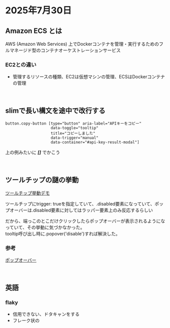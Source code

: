 # 2025年7月30日

## Amazon ECS とは
AWS (Amazon Web Services) 上でDockerコンテナを管理・実行するためのフルマネージド型のコンテナオーケストレーションサービス

### EC2との違い
- 管理するリソースの種類、EC2は仮想マシンの管理、ECSはDockerコンテナの管理

<br>

## slimで長い構文を途中で改行する
```slim
button.copy-button [type="button" aria-label="APIキーをコピー" 
                    data-toggle="tooltip" 
                    title="コピーしました" 
                    data-trigger="manual" 
                    data-container="#api-key-result-modal"]
```

上の例みたいに ***[]*** でかこう

<br>

## ツールチップの謎の挙動
[ツールチップ挙動デモ](../../image/2025/7/3.mp4)

ツールチップにtrigger: trueを指定していて、.disabled要素になっていて、ポップオーバーは.disabled要素に対してはラッパー要素上のみ反応するらしい

だから、端っこのとこだけクリックしたらポップオーバーが表示されるようになっていて、その挙動に気づかなかった。\
tooltip呼び出し時に.popover('disable')すれば解決した。

### 参考
[ポップオーバー](https://getbootstrap.jp/docs/5.3/components/popovers/#:~:text=.disabled%E8%A6%81%E7%B4%A0%E3%81%AE%E3%83%9D%E3%83%83%E3%83%97%E3%82%AA%E3%83%BC%E3%83%90%E3%83%BC%E3%81%AF%E3%80%81%E3%83%A9%E3%83%83%E3%83%91%E3%83%BC%E8%A6%81%E7%B4%A0%E4%B8%8A%E3%81%A7%E3%83%88%E3%83%AA%E3%82%AC%E3%81%95%E3%82%8C%E3%81%AA%E3%81%91%E3%82%8C%E3%81%B0%E3%81%AA%E3%82%8A%E3%81%BE%E3%81%9B%E3%82%93%E3%80%82)

<br>

## 英語

### flaky 
- 信用できない、ドタキャンをする
- フレーク状の
